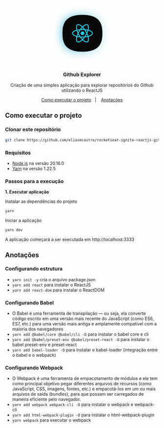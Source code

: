 <h1 align="center">
  <img alt="Ignite" src=".github/logo.png" width="200px" />
</h1>

<h3 align="center">
  Github Explorer
</h3>

<p align="center">Criação de uma simples aplicação para explorar repositórios do Github utilizando o ReactJS</p>

<p align="center">
  <a href="#como-executar-o-projeto">Como executar o projeto</a>&nbsp;&nbsp;&nbsp;|&nbsp;&nbsp;&nbsp;
  <a href="#anotações">Anotações</a>
</p>

## Como executar o projeto

### Clonar este repositório

```bash
git clone https://github.com/eliasmcastro/rocketseat-ignite-reactjs-github-explorer.git
```

### Requisitos

- [Node.js](https://nodejs.org) na versão 20.16.0
- [Yarn](https://yarnpkg.com) na versão 1.22.5

### Passos para a execução

**1. Executar aplicação**

Instalar as dependências do projeto

```bash
yarn
```

Iniciar a aplicação

```bash
yarn dev
```

A aplicação começará a ser executada em http://localhost:3333

## Anotações

### Configurando estrutura

- `yarn init -y` cria o arquivo package.json
- `yarn add react` para instalar o ReactJS
- `yarn add react-dom` para instalar o ReactDOM

### Configurando Babel

- O Babel é uma ferramenta de transpilação — ou seja, ela converte código escrito em uma versão mais recente do JavaScript (como ES6, ES7, etc.) para uma versão mais antiga e amplamente compatível com a maioria dos navegadores
- `yarn add @babel/core @babel/cli -D` para instalar o babel core e cli
- `yarn add @babel/preset-env @babel/preset-react -D` para instalar o babel preset-env e preset-react
- `yarn add babel-loader -D` para instalar o babel-loader (integração entre o babel e o webpack)

### Configurando Webpack

- O Webpack é uma ferramenta de empacotamento de módulos e ele tem como principal objetivo pegar diferentes arquivos de recursos (como JavaScript, CSS, imagens, fontes, etc.) e empacotá-los em um ou mais arquivos de saída (bundles), para que possam ser carregados de maneira eficiente pelo navegador.
- `yarn add webpack webpack-cli -D` para instalar o webpack e webpack-cli
- `yarn add html-webpack-plugin -D` para instalar o html-webpack-plugin
- `yarn webpack` para executar o webpack